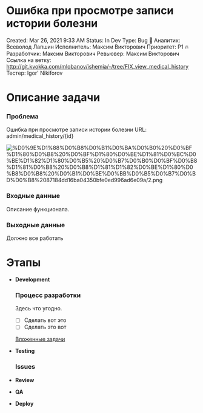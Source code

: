 # Ошибка при просмотре записи истории болезни

Created: Mar 26, 2021 9:33 AM
Status: In Dev
Type: Bug 🐞
Аналитик: Всеволод Лапшин
Исполнитель: Максим Викторович
Приоритет: P1 🔥
Разработчик: Максим Викторович
Ревьювер: Максим Викторович
Ссылка на ветку: http://git.kvokka.com/mlobanov/ishemia/-/tree/FIX_view_medical_history
Тестер: Igor' Nikiforov

# Описание задачи

### Проблема

Ошибка при просмотре записи истории болезни
URL: admin/medical_history/{id}

![%D0%9E%D1%88%D0%B8%D0%B1%D0%BA%D0%B0%20%D0%BF%D1%80%D0%B8%20%D0%BF%D1%80%D0%BE%D1%81%D0%BC%D0%BE%D1%82%D1%80%D0%B5%20%D0%B7%D0%B0%D0%BF%D0%B8%D1%81%D0%B8%20%D0%B8%D1%81%D1%82%D0%BE%D1%80%D0%B8%D0%B8%20%D0%B1%D0%BE%D0%BB%D0%B5%D0%B7%D0%BD%D0%B8%2087184dd16ba04350bfe0ed996ad6e09a/2.png](%D0%9E%D1%88%D0%B8%D0%B1%D0%BA%D0%B0%20%D0%BF%D1%80%D0%B8%20%D0%BF%D1%80%D0%BE%D1%81%D0%BC%D0%BE%D1%82%D1%80%D0%B5%20%D0%B7%D0%B0%D0%BF%D0%B8%D1%81%D0%B8%20%D0%B8%D1%81%D1%82%D0%BE%D1%80%D0%B8%D0%B8%20%D0%B1%D0%BE%D0%BB%D0%B5%D0%B7%D0%BD%D0%B8%2087184dd16ba04350bfe0ed996ad6e09a/2.png)

### Входные данные

Описание функционала.

### Выходные данные

Должно все работать

# Этапы

- **Development**

    ### Процесс разработки

    Здесь что угодно. 

    - [ ]  Сделать вот это
    - [ ]  Сделать это вот

    [Вложенные задачи](https://www.notion.so/eee6cd82537f41ffbff0c16107455273)

- **Testing**

    ### Issues

- **Review**
- **QA**
- **Deploy**